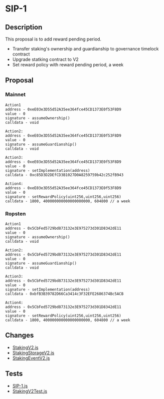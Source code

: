 # SIP-1

## Description

This proposal is to add reward pending period.
- Transfer staking's ownership and guardianship to governance timelock contract
- Upgrade statking contract to V2
- Set reward policy with reward pending period, a week

## Proposal

### Mainnet
```
Action1
address - 0xeE03e3D55d52A35ee364fce45CD1373E0f53F8D9
value - 0
signature - assumeOwnership()
calldata - void

Action2:
address - 0xeE03e3D55d52A35ee364fce45CD1373E0f53F8D9
value - 0
signature - assumeGuardianship()
calldata - void

Action3:
address - 0xeE03e3D55d52A35ee364fce45CD1373E0f53F8D9
value - 0
signature - setImplementation(address)
calldata - 0xc85D3D2DEfCD3B1027D0A8259759b42c252fB943

Action4:
address - 0xeE03e3D55d52A35ee364fce45CD1373E0f53F8D9
value - 0
signature - setRewardPolicy(uint256,uint256,uint256)
calldata - 1800, 400000000000000000000, 604800 // a week
```

### Ropsten
```
Action1
address - 0x5CbFed5729bd873132e3E975273d301D8342dE11
value - 0
signature - assumeOwnership()
calldata - void

Action2:
address - 0x5CbFed5729bd873132e3E975273d301D8342dE11
value - 0
signature - assumeGuardianship()
calldata - void

Action3:
address - 0x5CbFed5729bd873132e3E975273d301D8342dE11
value - 0
signature - setImplementation(address)
calldata - 0xbfB3B39782D66Ca3414c3F32EFE2686374Bc5ACB

Action4:
address - 0x5CbFed5729bd873132e3E975273d301D8342dE11
value - 0
signature - setRewardPolicy(uint256,uint256,uint256)
calldata - 1800, 400000000000000000000, 604800 // a week
```

## Changes
- [StakingV2.js](https://github.com/SwipeWallet/Swipe-Network/blob/master/contracts/staking/StakingV2.sol)
- [StakingStorageV2.js](https://github.com/SwipeWallet/Swipe-Network/blob/master/contracts/staking/StakingStorageV3.sol)
- [StakingEventV2.js](https://github.com/SwipeWallet/Swipe-Network/blob/master/contracts/staking/StakingEventV2.sol)

## Tests
- [SIP-1.js](https://github.com/SwipeWallet/Swipe-Network/blob/master/test/SIP-1.js)
- [StakingV2Test.js](https://github.com/SwipeWallet/Swipe-Network/blob/master/test/StakingV2Test.js)
